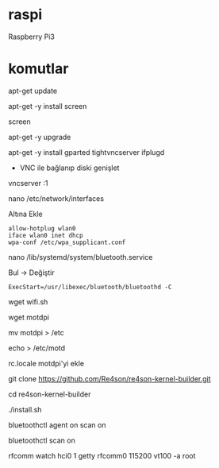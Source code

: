 # raspi
Raspberry Pi3

# komutlar
apt-get update

apt-get -y install screen

screen

apt-get -y upgrade

apt-get -y install gparted tightvncserver ifplugd

- VNC ile bağlanıp diski genişlet

vncserver :1

nano /etc/network/interfaces

Altına Ekle

```
allow-hotplug wlan0
iface wlan0 inet dhcp
wpa-conf /etc/wpa_supplicant.conf
```

nano /lib/systemd/system/bluetooth.service

Bul -> Değiştir

```
ExecStart=/usr/libexec/bluetooth/bluetoothd -C
```

wget wifi.sh

wget motdpi

mv motdpi > /etc

echo > /etc/motd

rc.locale motdpi'yi ekle

git clone https://github.com/Re4son/re4son-kernel-builder.git

cd re4son-kernel-builder

./install.sh



bluetoothctl
agent on
scan on

bluetoothctl scan on

 rfcomm watch hci0 1 getty rfcomm0 115200 vt100 -a root


